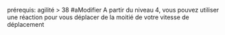 prérequis: agilité > 38
#aModifier 
A partir du niveau 4, vous pouvez utiliser une réaction pour vous déplacer de la moitié de votre vitesse de déplacement